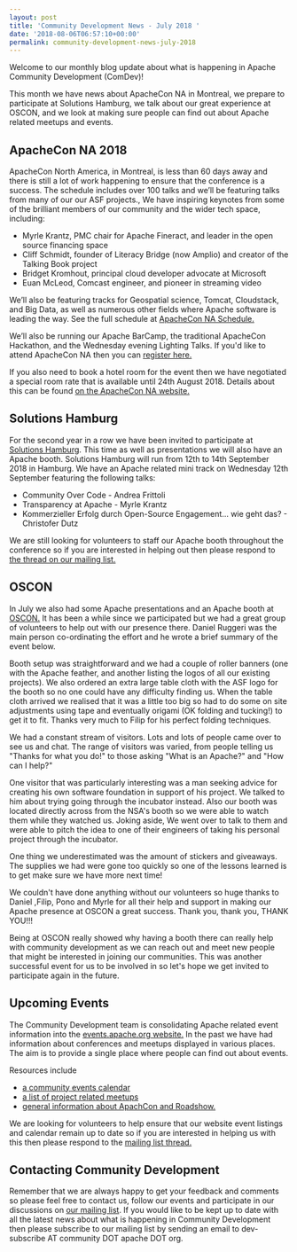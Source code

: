 ```yaml
---
layout: post
title: 'Community Development News - July 2018 '
date: '2018-08-06T06:57:10+00:00'
permalink: community-development-news-july-2018
---
```

Welcome to our monthly blog update about what is happening in Apache Community Development (ComDev)!  

This month we have news about ApacheCon NA in Montreal, we prepare to participate at Solutions Hamburg, we talk  about our great experience at OSCON, and we look at making sure people can find out about Apache related meetups and events. 

<h2>ApacheCon NA 2018</h2><p>ApacheCon North America, in Montreal, is less than 60 days away and there is still a lot of work happening to ensure that the conference is a success. The schedule includes over 100 talks and we’ll be featuring talks from many of our our ASF projects.,  We have inspiring keynotes from some of the brilliant members of our community and the wider tech space, including:</p><ul><li>Myrle Krantz, PMC chair for Apache Fineract, and leader in the open source financing space</li><li>Cliff Schmidt, founder of Literacy Bridge (now Amplio) and creator of the Talking Book project </li><li>Bridget Kromhout, principal cloud developer advocate at Microsoft</li><li>Euan McLeod, Comcast engineer, and pioneer in streaming video </li></ul><p>We’ll also be featuring tracks for Geospatial science, Tomcat, Cloudstack, and Big Data, as well as numerous other fields where Apache software is leading the way. See the full schedule at  <a href="http://apachecon.com/acna18/schedule.html" target="external"> ApacheCon NA Schedule.</a></p><p>We’ll also be running our Apache BarCamp, the traditional ApacheCon Hackathon, and the Wednesday evening Lighting Talks. If you'd like to attend ApacheCon NA then you can <a href="http://apachecon.com/acna18" target="external"> register here.</a></p><p>If you also need to book a hotel room for the event  then we have negotiated a special room rate that is available until 24th August 2018. Details about this can be found  <a href="http://www.apachecon.com/acna18/venue.html" target="external"> on the ApacheCon NA website.</a></p><h2>Solutions Hamburg</h2><p>For the second year in a row we have been invited to participate at  <a href="https://s.apache.org/TSHA" target="external">Solutions Hamburg</a>. This time as well as presentations we will also have an Apache booth. Solutions Hamburg will run from 12th to 14th September 2018 in Hamburg. We have an Apache related mini track on Wednesday 12th September featuring the following talks:</p><ul><li>Community Over Code - Andrea Frittoli </li><li>Transparency at Apache  - Myrle Krantz</li><li>Kommerzieller Erfolg durch Open-Source Engagement... wie geht das? -  Christofer Dutz</li></ul><p>We are still looking for volunteers to staff our Apache booth throughout the conference so if you are interested in helping out then please respond to <a href="https://s.apache.org/QhGv" target="external">the thread on our mailing list.</a><h2>OSCON</h2><p>In July we also had some Apache presentations and an Apache booth at  <a href="https://conferences.oreilly.com/oscon/oscon-or" target="external">OSCON.</a> It has been a while since we participated but we had a great group of volunteers to help out with our presence there. Daniel Ruggeri was the main person co-ordinating the effort and he wrote a brief summary of the event below.</p><p>Booth setup was straightforward and we had a couple of roller banners (one with the Apache feather, and another listing the logos of all our existing projects). We also ordered an extra large table cloth with the ASF logo for the booth so no one could have any difficulty finding us. When the table cloth arrived we realised that it was a little too big so had to do some on site adjustments using tape and eventually origami (OK folding and tucking!) to get it to fit. Thanks very much to Filip for his perfect folding techniques.</p><p>We had a constant stream of visitors. Lots and lots of people came over to see us and chat. The range of visitors was varied, from people telling us "Thanks for what you do!" to those asking "What is an Apache?" and "How can I help?" </p><p>One visitor that was particularly interesting was a man seeking advice for creating his own software foundation in support of his project. We talked to him about trying going through the incubator instead. Also our booth was located directly across from the NSA's booth so we were able to watch them while they watched us. Joking aside, We went over to talk to them and were able to pitch the idea to one of their engineers of taking his personal project through the incubator.</p><p>One thing we underestimated was the amount of stickers and giveaways. The supplies we had were gone too quickly so one of the lessons learned is to get make sure we have more next time!</p><p>We couldn't have done anything without our volunteers so huge thanks to Daniel ,Filip, Pono and Myrle for all their help and support in making our Apache presence at OSCON a great success.  Thank you, thank you, THANK YOU!!!</p><p>Being at OSCON really showed why having a booth there can really help with community development as we can reach out and meet new people that might be interested in joining our communities. This was another successful event for us to be involved in so let's hope we get invited to participate again in the future.</p><h2>Upcoming Events</h2><p>The Community Development team is consolidating Apache related event information into the  <a href=" https://s.apache.org/d3kv" target="external">events.apache.org website.</a> In the past we have had information about conferences and meetups displayed in various places. The aim is to provide a single place where people can find out about events.</p><p>Resources include</p><ul><li><a href="https://s.apache.org/nfp9" target="external">a community events calendar </a></li><li> <a href="https://s.apache.org/NTlA" target="external">a list of project related meetups</a></li><li><a href="https://s.apache.org/q8r5" target="external">general information about ApachCon and Roadshow.</a></li></ul><p>We are looking for volunteers to help ensure that our website event listings and calendar remain up to date so if you are interested in helping us with this then please respond to the <a href="https://s.apache.org/t8sm" target="external">mailing list thread.</a></p><h2>Contacting Community Development</h2>Remember that we are always happy to get your feedback and comments so please feel free to contact us, follow our events and participate in our discussions on <a href="https://s.apache.org/qdrd">our mailing list</a>. If you would like to be kept up to date with all the latest news about what is happening in Community Development then please subscribe to our mailing list by sending an email to dev-subscribe AT community DOT apache DOT org.
